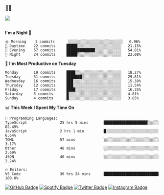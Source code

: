 ### 🤙🍺

<a href="https://github-readme-stats.vercel.app/api?username=hzak2xx&count_private=true&show_icons=true&theme=dracula">
  <img align="center" src="https://github-readme-stats.vercel.app/api?username=hzak2xx&count_private=true&show_icons=true&theme=dracula" />
</a>  
</br>
</br>

<!--START_SECTION:waka-->
**I'm a Night 🦉** 

```text
🌞 Morning    1 commits      ░░░░░░░░░░░░░░░░░░░░░░░░░   0.96% 
🌆 Daytime    22 commits     █████░░░░░░░░░░░░░░░░░░░░   21.15% 
🌃 Evening    57 commits     █████████████░░░░░░░░░░░░   54.81% 
🌙 Night      24 commits     █████░░░░░░░░░░░░░░░░░░░░   23.08%

```
📅 **I'm Most Productive on Tuesday** 

```text
Monday       19 commits     ████░░░░░░░░░░░░░░░░░░░░░   18.27% 
Tuesday      31 commits     ███████░░░░░░░░░░░░░░░░░░   29.81% 
Wednesday    16 commits     ███░░░░░░░░░░░░░░░░░░░░░░   15.38% 
Thursday     12 commits     ███░░░░░░░░░░░░░░░░░░░░░░   11.54% 
Friday       17 commits     ████░░░░░░░░░░░░░░░░░░░░░   16.35% 
Saturday     5 commits      █░░░░░░░░░░░░░░░░░░░░░░░░   4.81% 
Sunday       4 commits      █░░░░░░░░░░░░░░░░░░░░░░░░   3.85%

```


📊 **This Week I Spent My Time On** 

```text
💬 Programming Languages: 
TypeScript               25 hrs 5 mins       ████████████████████░░░░░   82.49% 
JavaScript               2 hrs 1 min         █░░░░░░░░░░░░░░░░░░░░░░░░   6.64% 
TOML                     57 mins             ░░░░░░░░░░░░░░░░░░░░░░░░░   3.17% 
Other                    48 mins             ░░░░░░░░░░░░░░░░░░░░░░░░░   2.69% 
JSON                     40 mins             ░░░░░░░░░░░░░░░░░░░░░░░░░   2.24%

🔥 Editors: 
VS Code                  30 hrs 24 mins      █████████████████████████   100.0%

```


<!--END_SECTION:waka-->

[![GitHub Badge](https://img.shields.io/badge/GitHub-100000?style=for-the-badge&logo=github&logoColor=white)](https://github.com/hzak2xx)
[![Spotify Badge](https://img.shields.io/badge/Spotify-1ED760?&style=for-the-badge&logo=spotify&logoColor=white)](https://open.spotify.com/user/uf90s6sbbh75a1mt44clkhkvf)
[![Twitter Badge](https://img.shields.io/badge/Twitter-1DA1F2?style=for-the-badge&logo=twitter&logoColor=white)](https://twitter.com/hzak2xx)
[![Instagram Badge](https://img.shields.io/badge/Instagram-E4405F?style=for-the-badge&logo=instagram&logoColor=white)](https://www.instagram.com/hzak2xx/)
